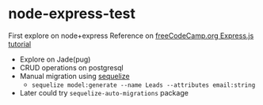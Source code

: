 # node-express-test
First explore on node+express
Reference on [freeCodeCamp.org Express.js tutorial](https://www.youtube.com/watch?v=G8uL0lFFoN0) 
* Explore on Jade(pug)
* CRUD operations on postgresql
* Manual migration using [sequelize](http://docs.sequelizejs.com/manual/migrations.html)
  * `sequelize model:generate --name Leads --attributes email:string`
* Later could try `sequelize-auto-migrations` package
